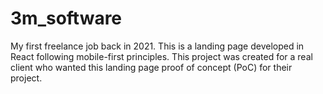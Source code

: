 # 3m_software

My first freelance job back in 2021. This is a landing page developed in React following mobile-first principles. This project was created for a real client who wanted this landing page proof of concept (PoC) for their project.
